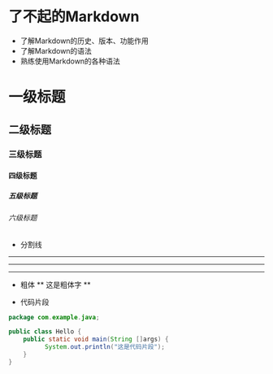 # 了不起的Markdown
- 了解Markdown的历史、版本、功能作用
- 了解Markdown的语法
- 熟练使用Markdown的各种语法


# 一级标题
## 二级标题
### 三级标题
#### 四级标题
##### 五级标题
###### 六级标题


- 分割线
--- 
***
___

- 粗体
** 这是粗体字 **

- 代码片段
```java
package com.example.java;

public class Hello {
 	public static void main(String []args) {
		  System.out.println("这是代码片段");
	}
}
```